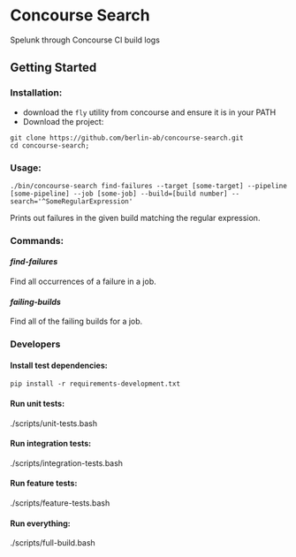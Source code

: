 # Concourse Search

Spelunk through Concourse CI build logs

## Getting Started

### Installation:

* download the `fly` utility from concourse and ensure it is in your PATH
* Download the project:

```
git clone https://github.com/berlin-ab/concourse-search.git
cd concourse-search;
```

### Usage:

```
./bin/concourse-search find-failures --target [some-target] --pipeline [some-pipeline] --job [some-job] --build=[build number] --search='^SomeRegularExpression'
```

Prints out failures in the given build matching the regular expression.


### Commands:

#### *find-failures*

Find all occurrences of a failure in a job.

#### *failing-builds*

Find all of the failing builds for a job.

### Developers

#### Install test dependencies:

```
pip install -r requirements-development.txt
```

#### Run unit tests:

./scripts/unit-tests.bash

#### Run integration tests:

./scripts/integration-tests.bash

#### Run feature tests:

./scripts/feature-tests.bash

#### Run everything:

./scripts/full-build.bash
